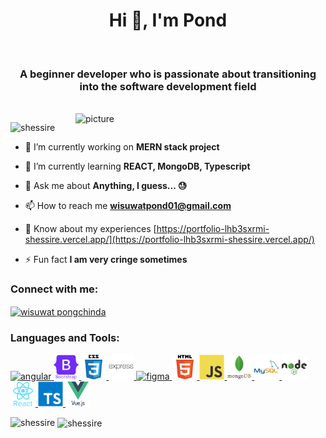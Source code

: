 <h1 align="center">Hi 👋, I'm Pond</h1>
<br>

<h3 align="center">A beginner developer who is passionate about transitioning into the software development field</h3>
<br>

<img align="right" alt="picture" width="400" src="https://i.pinimg.com/1200x/19/f7/e5/19f7e5182c015d395ad65418323aecb0.jpg">

<p align="left"> <img src="https://komarev.com/ghpvc/?username=shessire&label=Profile%20views&color=0e75b6&style=flat" alt="shessire" /> </p>

- 🔭 I’m currently working on **MERN stack project**

- 🌱 I’m currently learning **REACT, MongoDB, Typescript**

- 💬 Ask me about **Anything, I guess... 😓**

- 📫 How to reach me **wisuwatpond01@gmail.com**

- 📄 Know about my experiences [https://portfolio-lhb3sxrmi-shessire.vercel.app/](https://portfolio-lhb3sxrmi-shessire.vercel.app/)

- ⚡ Fun fact **I am very cringe sometimes**

<h3 align="left">Connect with me:</h3>
<p align="left">
<a href="https://linkedin.com/in/wisuwatp/" target="blank"><img align="center" src="https://raw.githubusercontent.com/rahuldkjain/github-profile-readme-generator/master/src/images/icons/Social/linked-in-alt.svg" alt="wisuwat pongchinda" height="30" width="40" /></a>
</p>

<h3 align="left">Languages and Tools:</h3>
<p align="left"> <a href="https://angular.io" target="_blank" rel="noreferrer"> <img src="https://angular.io/assets/images/logos/angular/angular.svg" alt="angular" width="40" height="40"/> </a> <a href="https://getbootstrap.com" target="_blank" rel="noreferrer"> <img src="https://raw.githubusercontent.com/devicons/devicon/master/icons/bootstrap/bootstrap-plain-wordmark.svg" alt="bootstrap" width="40" height="40"/> </a> <a href="https://www.w3schools.com/css/" target="_blank" rel="noreferrer"> <img src="https://raw.githubusercontent.com/devicons/devicon/master/icons/css3/css3-original-wordmark.svg" alt="css3" width="40" height="40"/> </a> <a href="https://expressjs.com" target="_blank" rel="noreferrer"> <img src="https://raw.githubusercontent.com/devicons/devicon/master/icons/express/express-original-wordmark.svg" alt="express" width="40" height="40"/> </a> <a href="https://www.figma.com/" target="_blank" rel="noreferrer"> <img src="https://www.vectorlogo.zone/logos/figma/figma-icon.svg" alt="figma" width="40" height="40"/> </a> <a href="https://www.w3.org/html/" target="_blank" rel="noreferrer"> <img src="https://raw.githubusercontent.com/devicons/devicon/master/icons/html5/html5-original-wordmark.svg" alt="html5" width="40" height="40"/> </a> <a href="https://developer.mozilla.org/en-US/docs/Web/JavaScript" target="_blank" rel="noreferrer"> <img src="https://raw.githubusercontent.com/devicons/devicon/master/icons/javascript/javascript-original.svg" alt="javascript" width="40" height="40"/> </a> <a href="https://www.mongodb.com/" target="_blank" rel="noreferrer"> <img src="https://raw.githubusercontent.com/devicons/devicon/master/icons/mongodb/mongodb-original-wordmark.svg" alt="mongodb" width="40" height="40"/> </a> <a href="https://www.mysql.com/" target="_blank" rel="noreferrer"> <img src="https://raw.githubusercontent.com/devicons/devicon/master/icons/mysql/mysql-original-wordmark.svg" alt="mysql" width="40" height="40"/> </a> <a href="https://nodejs.org" target="_blank" rel="noreferrer"> <img src="https://raw.githubusercontent.com/devicons/devicon/master/icons/nodejs/nodejs-original-wordmark.svg" alt="nodejs" width="40" height="40"/> </a> <a href="https://reactjs.org/" target="_blank" rel="noreferrer"> <img src="https://raw.githubusercontent.com/devicons/devicon/master/icons/react/react-original-wordmark.svg" alt="react" width="40" height="40"/> </a> <a href="https://www.typescriptlang.org/" target="_blank" rel="noreferrer"> <img src="https://raw.githubusercontent.com/devicons/devicon/master/icons/typescript/typescript-original.svg" alt="typescript" width="40" height="40"/> </a> <a href="https://vuejs.org/" target="_blank" rel="noreferrer"> <img src="https://raw.githubusercontent.com/devicons/devicon/master/icons/vuejs/vuejs-original-wordmark.svg" alt="vuejs" width="40" height="40"/> </a> </p>

<p><img align="left" src="https://github-readme-stats.vercel.app/api/top-langs?username=shessire&show_icons=true&locale=en&layout=compact" alt="shessire" /></p>

<p>&nbsp;<img align="center" src="https://github-readme-stats.vercel.app/api?username=shessire&show_icons=true&locale=en" alt="shessire" /></p>

